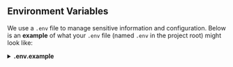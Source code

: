 ## Environment Variables

We use a `.env` file to manage sensitive information and configuration. Below is an **example** of what your `.env` file (named `.env` in the project root) might look like:

<details>
<summary><strong>.env.example</strong></summary>
<summary>GEMINI_API_KEY</summary>
<summary>MONGO_URI</summary>

[chatbot backend link](https://github.com/Ismail-Hossain-1/kuet_preli/blob/main/challenge-2/backend/app.py)
